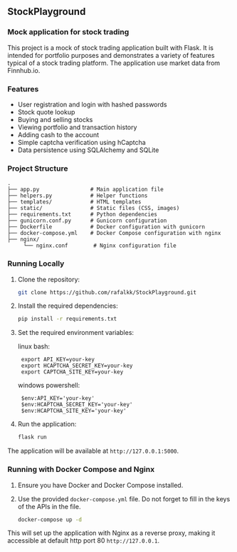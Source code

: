 ## StockPlayground

### Mock application for stock trading

This project is a mock of stock trading application built with Flask. It is intended for portfolio purposes and demonstrates a variety of features typical of a stock trading platform. The application use market data from Finnhub.io.


### Features

- User registration and login with hashed passwords
- Stock quote lookup
- Buying and selling stocks
- Viewing portfolio and transaction history
- Adding cash to the account
- Simple captcha verification using hCaptcha
- Data persistence using SQLAlchemy and SQLite

### Project Structure
    .
    ├── app.py                # Main application file
    ├── helpers.py            # Helper functions
    ├── templates/            # HTML templates
    ├── static/               # Static files (CSS, images)
    ├── requirements.txt      # Python dependencies
    ├── gunicorn.conf.py      # Gunicorn configuration
    ├── Dockerfile            # Docker configuration with gunicorn
    ├── docker-compose.yml    # Docker Compose configuration with nginx
    ├── nginx/
         └── nginx.conf        # Nginx configuration file

### Running Locally

1. Clone the repository:

    ```bash
    git clone https://github.com/rafalkk/StockPlayground.git
    ```

2. Install the required dependencies:

    ```bash
    pip install -r requirements.txt

3. Set the required environment variables:

    linux bash:

        export API_KEY=your-key
        export HCAPTCHA_SECRET_KEY=your-key
        export CAPTCHA_SITE_KEY=your-key
    windows powershell:

        $env:API_KEY='your-key'
        $env:HCAPTCHA_SECRET_KEY='your-key'
        $env:HCAPTCHA_SITE_KEY='your-key'

3. Run the application:

    ```bash
    flask run
    ```

The application will be available at `http://127.0.0.1:5000`.

### Running with Docker Compose and Nginx
1. Ensure you have Docker and Docker Compose installed.
2. Use the provided `docker-compose.yml` file. Do not forget to fill in the keys of the APIs in the file.

    ```bash
    docker-compose up -d
    ```

This will set up the application with Nginx as a reverse proxy, making it accessible at default http port 80 `http://127.0.0.1`.